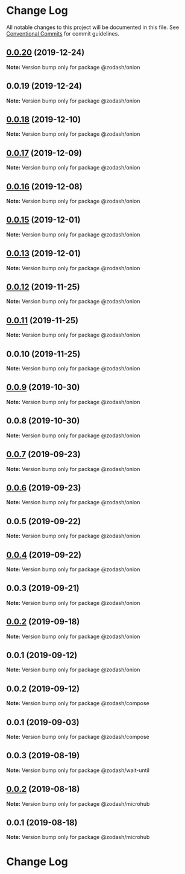 # Change Log

All notable changes to this project will be documented in this file.
See [Conventional Commits](https://conventionalcommits.org) for commit guidelines.

## [0.0.20](https://github.com/zcorky/zodash/compare/@zodash/onion@0.0.19...@zodash/onion@0.0.20) (2019-12-24)

**Note:** Version bump only for package @zodash/onion





## 0.0.19 (2019-12-24)

**Note:** Version bump only for package @zodash/onion





## [0.0.18](https://github.com/zcorky/zodash/compare/@zodash/onion@0.0.17...@zodash/onion@0.0.18) (2019-12-10)

**Note:** Version bump only for package @zodash/onion





## [0.0.17](https://github.com/zcorky/zodash/compare/@zodash/onion@0.0.16...@zodash/onion@0.0.17) (2019-12-09)

**Note:** Version bump only for package @zodash/onion





## [0.0.16](https://github.com/zcorky/zodash/compare/@zodash/onion@0.0.15...@zodash/onion@0.0.16) (2019-12-08)

**Note:** Version bump only for package @zodash/onion





## [0.0.15](https://github.com/zcorky/zodash/compare/@zodash/onion@0.0.13...@zodash/onion@0.0.15) (2019-12-01)

**Note:** Version bump only for package @zodash/onion





## [0.0.13](https://github.com/zcorky/zodash/compare/@zodash/onion@0.0.12...@zodash/onion@0.0.13) (2019-12-01)

**Note:** Version bump only for package @zodash/onion





## [0.0.12](https://github.com/zcorky/zodash/compare/@zodash/onion@0.0.11...@zodash/onion@0.0.12) (2019-11-25)

**Note:** Version bump only for package @zodash/onion





## [0.0.11](https://github.com/zcorky/zodash/compare/@zodash/onion@0.0.10...@zodash/onion@0.0.11) (2019-11-25)

**Note:** Version bump only for package @zodash/onion





## 0.0.10 (2019-11-25)

**Note:** Version bump only for package @zodash/onion





## [0.0.9](https://github.com/zcorky/zodash/compare/@zodash/onion@0.0.8...@zodash/onion@0.0.9) (2019-10-30)

**Note:** Version bump only for package @zodash/onion





## 0.0.8 (2019-10-30)

**Note:** Version bump only for package @zodash/onion





## [0.0.7](https://github.com/zcorky/zodash/compare/@zodash/onion@0.0.6...@zodash/onion@0.0.7) (2019-09-23)

**Note:** Version bump only for package @zodash/onion





## [0.0.6](https://github.com/zcorky/zodash/compare/@zodash/onion@0.0.5...@zodash/onion@0.0.6) (2019-09-23)

**Note:** Version bump only for package @zodash/onion





## 0.0.5 (2019-09-22)

**Note:** Version bump only for package @zodash/onion





## [0.0.4](https://github.com/zcorky/zodash/compare/@zodash/onion@0.0.3...@zodash/onion@0.0.4) (2019-09-22)

**Note:** Version bump only for package @zodash/onion





## 0.0.3 (2019-09-21)

**Note:** Version bump only for package @zodash/onion





## [0.0.2](https://github.com/zcorky/zodash/compare/@zodash/onion@0.0.1...@zodash/onion@0.0.2) (2019-09-18)

**Note:** Version bump only for package @zodash/onion





## 0.0.1 (2019-09-12)

**Note:** Version bump only for package @zodash/onion





## 0.0.2 (2019-09-12)

**Note:** Version bump only for package @zodash/compose





## 0.0.1 (2019-09-03)

**Note:** Version bump only for package @zodash/compose





## 0.0.3 (2019-08-19)

**Note:** Version bump only for package @zodash/wait-until





## [0.0.2](https://github.com/zcorky/zodash/compare/@zodash/microhub@0.0.1...@zodash/microhub@0.0.2) (2019-08-18)

**Note:** Version bump only for package @zodash/microhub





## 0.0.1 (2019-08-18)

**Note:** Version bump only for package @zodash/microhub





# Change Log
